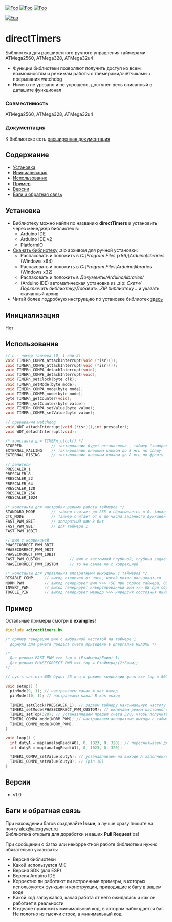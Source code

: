 [![Foo](https://img.shields.io/badge/Version-1.0-brightgreen.svg?style=flat-square)](#versions)
[![Foo](https://img.shields.io/badge/Website-AlexGyver.ru-blue.svg?style=flat-square)](https://alexgyver.ru/)
[![Foo](https://img.shields.io/badge/%E2%82%BD$%E2%82%AC%20%D0%9D%D0%B0%20%D0%BF%D0%B8%D0%B2%D0%BE-%D1%81%20%D1%80%D1%8B%D0%B1%D0%BA%D0%BE%D0%B9-orange.svg?style=flat-square)](https://alexgyver.ru/support_alex/)

[![Foo](https://img.shields.io/badge/README-ENGLISH-brightgreen.svg?style=for-the-badge)](https://github-com.translate.goog/GyverLibs/directTimers?_x_tr_sl=ru&_x_tr_tl=en)

# directTimers
Библиотека для расширенного ручного управления таймерами ATMega2560, ATMega328, ATMega32u4
- Функции библиотеки позволяют получить доступ ко всем возможностям и режимам работы с таймерами/счётчиками + прерывания watchdog
- Ничего не урезано и не упрощено, доступен весь описанный в даташите функционал

### Совместимость
ATMega2560, ATMega328, ATMega32u4

### Документация
К библиотеке есть [расширенная документация](https://alexgyver.ru/directTimers/)

## Содержание
- [Установка](#install)
- [Инициализация](#init)
- [Использование](#usage)
- [Пример](#example)
- [Версии](#versions)
- [Баги и обратная связь](#feedback)

<a id="install"></a>
## Установка
- Библиотеку можно найти по названию **directTimers** и установить через менеджер библиотек в:
    - Arduino IDE
    - Arduino IDE v2
    - PlatformIO
- [Скачать библиотеку](https://github.com/GyverLibs/directTimers/archive/refs/heads/main.zip) .zip архивом для ручной установки:
    - Распаковать и положить в *C:\Program Files (x86)\Arduino\libraries* (Windows x64)
    - Распаковать и положить в *C:\Program Files\Arduino\libraries* (Windows x32)
    - Распаковать и положить в *Документы/Arduino/libraries/*
    - (Arduino IDE) автоматическая установка из .zip: *Скетч/Подключить библиотеку/Добавить .ZIP библиотеку…* и указать скачанный архив
- Читай более подробную инструкцию по установке библиотек [здесь](https://alexgyver.ru/arduino-first/#%D0%A3%D1%81%D1%82%D0%B0%D0%BD%D0%BE%D0%B2%D0%BA%D0%B0_%D0%B1%D0%B8%D0%B1%D0%BB%D0%B8%D0%BE%D1%82%D0%B5%D0%BA)

<a id="init"></a>
## Инициализация
Нет

<a id="usage"></a>
## Использование
```cpp
// n - номер таймера (0, 1 или 2)
void TIMERn_COMPA_attachInterrupt(void (*isr)());
void TIMERn_COMPB_attachInterrupt(void (*isr)());
void TIMERn_COMPA_detachInterrupt(void);
void TIMERn_COMPB_detachInterrupt(void);
void TIMERn_setClock(byte clk);
void TIMERn_setMode(byte mode);
void TIMERn_COMPA_mode(byte mode);
void TIMERn_COMPB_mode(byte mode);
byte TIMERn_getCounter(void);
void TIMERn_setCounter(byte value);
void TIMERn_COMPA_setValue(byte value);
void TIMERn_COMPB_setValue(byte value);

// прерывания watchdog
void WDT_attachInterrupt(void (*isr)(),int prescaler);
void WDT_detachInterrupt(void);

/* константы для TIMERn_clock() */
STOPPED             // тактирование будет остановлено , таймер "заморожен"
EXTERNAL_FALLING    // тактирование внешним клоком до 8 мгц по спаду
EXTERNAL_RISING     // тактирование внешним клоком до 8 мгц по фронту

// делители
PRESCALER_1
PRESCALER_8
PRESCALER_32
PRESCALER_64
PRESCALER_128
PRESCALER_256
PRESCALER_1024

/* константы для настройки режима работы таймеров */
STANDARD_MODE       // таймер считает до 255 и сбрасывается в 0, (может до 511/1023 для таймера 1)
CTC_MODE            // таймер считает от 0 до числа заданного функцией TIMERn_COMPA_setValue(), после чего сбрасывается (в этот момент может вызват прерывание)
FAST_PWM_8BIT       // аппаратный шим 8 бит
FAST_PWM_9BIT       // для таймера 1
FAST_PWM_10BIT 

// шим с коррекцией
PHASECORRECT_PWM_8BIT
PHASECORRECT_PWM_9BIT
PHASECORRECT_PWM_10BIT
FAST_PWM_CUSTOM             // шим с кастомной глубиной, глубина задается TIMER0/2_COMPA_setValue() и TIMER1_setTop();
PHASECORRECT_PWM_CUSTOM     // то же самое но с коррекцией

/* константы для управления аппаратными выходами с таймеров */
DISABLE_COMP     // выход отключен от ноги, ногой можно пользоваться
NORM_PWM         // выход генерирует шим >>> +5В при сбросе таймера, 0В при совпадении
INVERT_PWM       // выход генерирует инвертированный шим >>> 0В при сбросе таймера, +5В при совпадении
TOGGLE_PIN       // выход генерирует меандр >>> инверсия состояния пина при совпадении
```

<a id="example"></a>
## Пример
Остальные примеры смотри в **examples**!
```cpp
#include <directTimers.h>

/* пример генерации шим с выбранной частотой на таймере 1
  формула для рачета предела счета приведена в шпаргалке README */

/*
  Для режима FAST PWM >>> top = (Fтаймера/Fшим)-1;
  Для режима PHASECORRECT PWM >>> top = Fтаймера/(2*Fшим);
*/

// пусть частота ШИМ будет 25 кгц в режиме коррекции фазы >>> top = 8000000/25000 >>> top = 320;

void setup() {
  pinMode(9, 1); // настраиваем канал А как выход
  pinMode(10, 1); // настраиваем канал В как выход

  TIMER1_setClock(PRESCALER_1); // задаем таймеру максимальную частоту
  TIMER1_setMode(PHASECORRECT_PWM_CUSTOM); // включаем режим кастомного предела счета
  TIMER1_setTop(320); // устанавливаем предел счета 320, чтобы получить частоту 25 кгц с коррекцией фазы
  TIMER1_COMPA_mode(NORM_PWM); // настраиваем аппаратные выходы с таймера в режим ШИМ
  TIMER1_COMPB_mode(NORM_PWM);
}

void loop() {
  int dutyA = map(analogRead(A0), 0, 1023, 0, 320); // пересчитываем диапазон потенциометра в диапазон таймера 0...top >>> 0...320
  int dutyB = map(analogRead(A1), 0, 1023, 0, 320);

  TIMER1_COMPA_setValue(dutyA); // устанавливаем на выходе А заполнение потенциометром (pin 9)
  TIMER1_COMPB_setValue(dutyB); // (pin 10)
}

```

<a id="versions"></a>
## Версии
- v1.0

<a id="feedback"></a>
## Баги и обратная связь
При нахождении багов создавайте **Issue**, а лучше сразу пишите на почту [alex@alexgyver.ru](mailto:alex@alexgyver.ru)  
Библиотека открыта для доработки и ваших **Pull Request**'ов!


При сообщении о багах или некорректной работе библиотеки нужно обязательно указывать:
- Версия библиотеки
- Какой используется МК
- Версия SDK (для ESP)
- Версия Arduino IDE
- Корректно ли работают ли встроенные примеры, в которых используются функции и конструкции, приводящие к багу в вашем коде
- Какой код загружался, какая работа от него ожидалась и как он работает в реальности
- В идеале приложить минимальный код, в котором наблюдается баг. Не полотно из тысячи строк, а минимальный код
